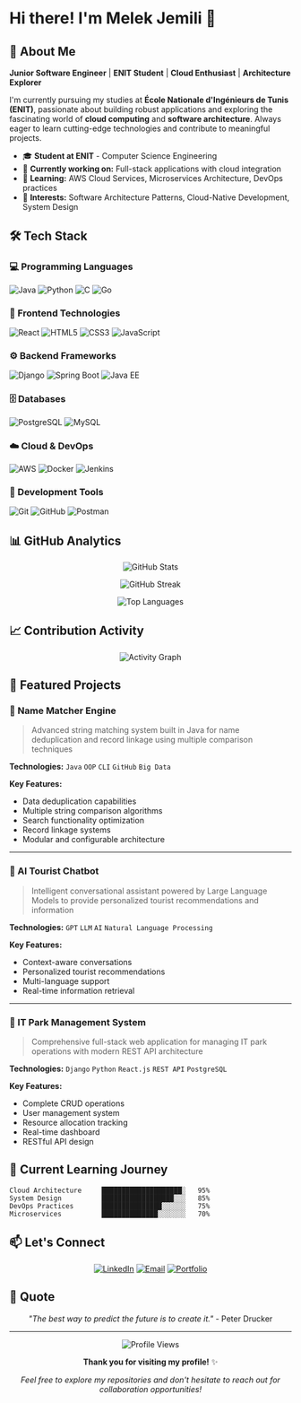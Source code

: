 # Hi there! I'm Melek Jemili 👋

## 🚀 About Me

**Junior Software Engineer** | **ENIT Student** | **Cloud Enthusiast** | **Architecture Explorer**

I'm currently pursuing my studies at **École Nationale d'Ingénieurs de Tunis (ENIT)**, passionate about building robust applications and exploring the fascinating world of **cloud computing** and **software architecture**. Always eager to learn cutting-edge technologies and contribute to meaningful projects.

- 🎓 **Student at ENIT** - Computer Science Engineering
- 🔭 **Currently working on:** Full-stack applications with cloud integration
- 🌱 **Learning:** AWS Cloud Services, Microservices Architecture, DevOps practices
- 🎯 **Interests:** Software Architecture Patterns, Cloud-Native Development, System Design

## 🛠️ Tech Stack

### 💻 Programming Languages
![Java](https://img.shields.io/badge/Java-ED8B00?style=for-the-badge&logo=openjdk&logoColor=white)
![Python](https://img.shields.io/badge/Python-3776AB?style=for-the-badge&logo=python&logoColor=white)
![C](https://img.shields.io/badge/C-00599C?style=for-the-badge&logo=c&logoColor=white)
![Go](https://img.shields.io/badge/Go-00ADD8?style=for-the-badge&logo=go&logoColor=white)

### 🎨 Frontend Technologies
![React](https://img.shields.io/badge/React-20232A?style=for-the-badge&logo=react&logoColor=61DAFB)
![HTML5](https://img.shields.io/badge/HTML5-E34F26?style=for-the-badge&logo=html5&logoColor=white)
![CSS3](https://img.shields.io/badge/CSS3-1572B6?style=for-the-badge&logo=css3&logoColor=white)
![JavaScript](https://img.shields.io/badge/JavaScript-F7DF1E?style=for-the-badge&logo=JavaScript&logoColor=white)

### ⚙️ Backend Frameworks
![Django](https://img.shields.io/badge/Django-092E20?style=for-the-badge&logo=django&logoColor=white)
![Spring Boot](https://img.shields.io/badge/Spring_Boot-F2F4F9?style=for-the-badge&logo=spring-boot)
![Java EE](https://img.shields.io/badge/Java_EE-007396?style=for-the-badge&logo=java&logoColor=white)

### 🗄️ Databases
![PostgreSQL](https://img.shields.io/badge/PostgreSQL-316192?style=for-the-badge&logo=postgresql&logoColor=white)
![MySQL](https://img.shields.io/badge/MySQL-005C84?style=for-the-badge&logo=mysql&logoColor=white)

### ☁️ Cloud & DevOps
![AWS](https://img.shields.io/badge/Amazon_AWS-FF9900?style=for-the-badge&logo=amazonaws&logoColor=white)
![Docker](https://img.shields.io/badge/Docker-2CA5E0?style=for-the-badge&logo=docker&logoColor=white)
![Jenkins](https://img.shields.io/badge/Jenkins-D24939?style=for-the-badge&logo=Jenkins&logoColor=white)

### 🔧 Development Tools
![Git](https://img.shields.io/badge/GIT-E44C30?style=for-the-badge&logo=git&logoColor=white)
![GitHub](https://img.shields.io/badge/GitHub-100000?style=for-the-badge&logo=github&logoColor=white)
![Postman](https://img.shields.io/badge/Postman-FF6C37?style=for-the-badge&logo=postman&logoColor=white)

## 📊 GitHub Analytics

<div align="center">
  
![GitHub Stats](https://github-readme-stats.vercel.app/api?username=melek-jemili&show_icons=true&theme=tokyonight&hide_border=true&count_private=true)

![GitHub Streak](https://github-readme-streak-stats.herokuapp.com/?user=melek-jemili&theme=tokyonight&hide_border=true)

![Top Languages](https://github-readme-stats.vercel.app/api/top-langs/?username=melek-jemilie&layout=compact&theme=tokyonight&hide_border=true&langs_count=8)

</div>


## 📈 Contribution Activity

<div align="center">
  
![Activity Graph](https://github-readme-activity-graph.vercel.app/graph?username=melek-jemili&theme=tokyo-night&hide_border=true&area=true)

</div>

## 🎯 Featured Projects

### 🌟 Name Matcher Engine
> Advanced string matching system built in Java for name deduplication and record linkage using multiple comparison techniques

**Technologies:** `Java` `OOP` `CLI` `GitHub` `Big Data`

**Key Features:**
- Data deduplication capabilities
- Multiple string comparison algorithms
- Search functionality optimization
- Record linkage systems
- Modular and configurable architecture

---

### 🤖 AI Tourist Chatbot
> Intelligent conversational assistant powered by Large Language Models to provide personalized tourist recommendations and information

**Technologies:** `GPT` `LLM` `AI` `Natural Language Processing`

**Key Features:**
- Context-aware conversations
- Personalized tourist recommendations
- Multi-language support
- Real-time information retrieval

---

### 🏢 IT Park Management System
> Comprehensive full-stack web application for managing IT park operations with modern REST API architecture

**Technologies:** `Django` `Python` `React.js` `REST API` `PostgreSQL`

**Key Features:**
- Complete CRUD operations
- User management system
- Resource allocation tracking
- Real-time dashboard
- RESTful API design

## 🌱 Current Learning Journey

```text
Cloud Architecture     ████████████████████░   95%
System Design          ██████████████████░░░   85%
DevOps Practices       ███████████████░░░░░░   75%
Microservices          ██████████████░░░░░░░   70%
```

## 📫 Let's Connect

<div align="center">

[![LinkedIn](https://img.shields.io/badge/LinkedIn-0077B5?style=for-the-badge&logo=linkedin&logoColor=white)](https://linkedin.com/in/melek-jemili-345440188/)
[![Email](https://img.shields.io/badge/Gmail-D14836?style=for-the-badge&logo=gmail&logoColor=white)](mailto:melekjemili.mj@gmail.com)
[![Portfolio](https://img.shields.io/badge/Portfolio-FF5722?style=for-the-badge&logo=todoist&logoColor=white)](https://melek-jemili.lovable.app/)

</div>

## 💭 Quote

<div align="center">
  
*"The best way to predict the future is to create it."* - Peter Drucker

</div>

---

<div align="center">
  
![Profile Views](https://komarev.com/ghpvc/?username=melek-jemili&style=for-the-badge&color=brightgreen)

**Thank you for visiting my profile!** ✨

*Feel free to explore my repositories and don't hesitate to reach out for collaboration opportunities!*

</div>
